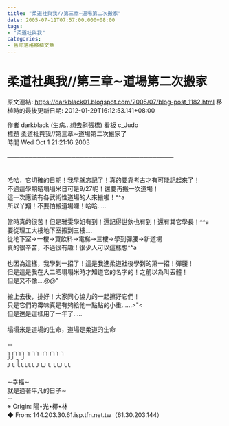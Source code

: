```yaml
---
title: "柔道社與我//第三章∼道場第二次搬家"
date: 2005-07-11T07:57:00.000+08:00
tags: 
- "柔道社與我"
categories:
- 舊部落格移植文章
---
```


# 柔道社與我//第三章∼道場第二次搬家

原文連結: https://darkblack01.blogspot.com/2005/07/blog-post_1182.html
移植時的最後更新日期: 2012-01-29T16:12:53.141+08:00

作者 darkblack (生病...想去斜張橋) 看板 c_Judo<br />標題 柔道社與我//第三章∼道場第二次搬家了<br />時間 Wed Oct 1 21:21:16 2003<br /><br /><a name='more'></a>───────────────────────────────────────<br /><br /><br />哈哈，它切確的日期！我早就忘記了！真的要靠考古才有可能記起來了！<br />不過這學期晒塌塌米日可是9/27呢！還要再搬一次道場！<br />這一次應該有各武術性道場的人來搬啦！^^a<br />所以丫翔！不要怕搬道場囉！哈哈.....<br /><br />當時真的很苦！但是雅雯學姐有到！還記得世欽也有到！還有其它學長！^^a<br />要從理工大樓地下室搬到三樓....<br />從地下室→一樓→買飲料→電梯→三樓→學到彈腰→新道場<br />真的很辛苦，不過很有趣！很少人可以這樣想^^a<br /><br />也因為這樣，我學到一招了！這是我進柔道社後學到的第一招！彈腰！<br />但是這是我在大二晒塌塌米時才知道它的名字的！之前以為叫丟體！<br />但是又不像....@@"<br /><br />搬上去後，排好！大家同心協力的一起擦好它們！<br />只是它們的霉味真是有夠給他一點點的小重......&gt;"&lt;<br />但是還是這樣用了一年了.....<br /><br />塌塌米是道場的生命，道場是柔道的生命<br /><br />--<br />╮╭╮╮╮ ╮ ╮╮ ╭╮╭╮╮ ╮<br />╯╯ ╮ ╯<br />╯╰ ╰╰╰╰╰ ╯╰╯╰ ╰╰╯╰╰<br /><br />∼幸福∼<br />就是過著平凡的日子∼<br />--<br />※ Origin: 陽•光•椰•林<br />◆ From: 144.203.30.61.isp.tfn.net.tw（61.30.203.144）
